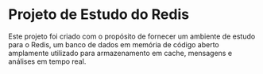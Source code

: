 # Projeto de Estudo do Redis #

Este projeto foi criado com o propósito de fornecer um ambiente de estudo para o Redis, um banco de dados em memória de código aberto amplamente utilizado para armazenamento em cache, mensagens e análises em tempo real.